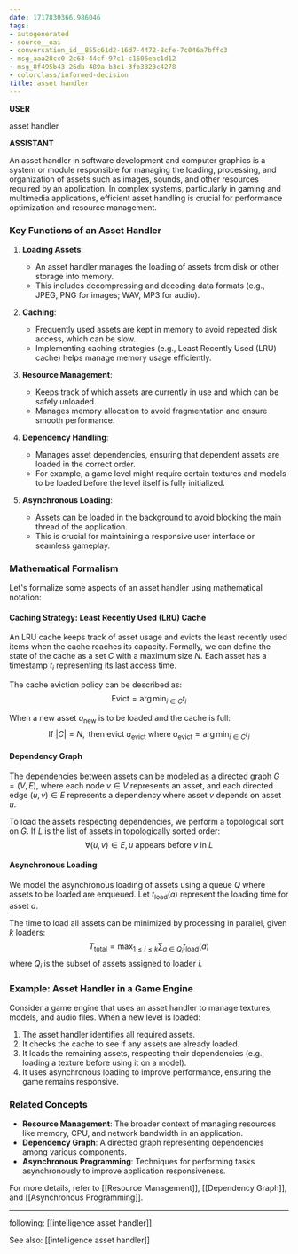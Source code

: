 ```yaml
---
date: 1717830366.986046
tags:
- autogenerated
- source__oai
- conversation_id__855c61d2-16d7-4472-8cfe-7c046a7bffc3
- msg_aaa28cc0-2c63-44cf-97c1-c1606eac1d12
- msg_8f495b43-26db-489a-b3c1-3fb3823c4278
- colorclass/informed-decision
title: asset handler
---
```


**USER**

asset handler


**ASSISTANT**

An asset handler in software development and computer graphics is a system or module responsible for managing the loading, processing, and organization of assets such as images, sounds, and other resources required by an application. In complex systems, particularly in gaming and multimedia applications, efficient asset handling is crucial for performance optimization and resource management.

### Key Functions of an Asset Handler

1. **Loading Assets**: 
   - An asset handler manages the loading of assets from disk or other storage into memory.
   - This includes decompressing and decoding data formats (e.g., JPEG, PNG for images; WAV, MP3 for audio).

2. **Caching**: 
   - Frequently used assets are kept in memory to avoid repeated disk access, which can be slow.
   - Implementing caching strategies (e.g., Least Recently Used (LRU) cache) helps manage memory usage efficiently.

3. **Resource Management**: 
   - Keeps track of which assets are currently in use and which can be safely unloaded.
   - Manages memory allocation to avoid fragmentation and ensure smooth performance.

4. **Dependency Handling**: 
   - Manages asset dependencies, ensuring that dependent assets are loaded in the correct order.
   - For example, a game level might require certain textures and models to be loaded before the level itself is fully initialized.

5. **Asynchronous Loading**: 
   - Assets can be loaded in the background to avoid blocking the main thread of the application.
   - This is crucial for maintaining a responsive user interface or seamless gameplay.

### Mathematical Formalism

Let's formalize some aspects of an asset handler using mathematical notation:

#### Caching Strategy: Least Recently Used (LRU) Cache

An LRU cache keeps track of asset usage and evicts the least recently used items when the cache reaches its capacity. Formally, we can define the state of the cache as a set $C$ with a maximum size $N$. Each asset has a timestamp $t_i$ representing its last access time.

The cache eviction policy can be described as:
$$
\text{Evict} = \arg \min_{i \in C} t_i
$$

When a new asset $a_{\text{new}}$ is to be loaded and the cache is full:
$$
\text{If } |C| = N, \text{ then evict } a_{\text{evict}} \text{ where } a_{\text{evict}} = \arg \min_{i \in C} t_i
$$

#### Dependency Graph

The dependencies between assets can be modeled as a directed graph $G = (V, E)$, where each node $v \in V$ represents an asset, and each directed edge $(u, v) \in E$ represents a dependency where asset $v$ depends on asset $u$.

To load the assets respecting dependencies, we perform a topological sort on $G$. If $L$ is the list of assets in topologically sorted order:
$$
\forall (u, v) \in E, u \text{ appears before } v \text{ in } L
$$

#### Asynchronous Loading

We model the asynchronous loading of assets using a queue $Q$ where assets to be loaded are enqueued. Let $t_{\text{load}}(a)$ represent the loading time for asset $a$.

The time to load all assets can be minimized by processing in parallel, given $k$ loaders:
$$
T_{\text{total}} = \max_{1 \leq i \leq k} \sum_{a \in Q_i} t_{\text{load}}(a)
$$
where $Q_i$ is the subset of assets assigned to loader $i$.

### Example: Asset Handler in a Game Engine

Consider a game engine that uses an asset handler to manage textures, models, and audio files. When a new level is loaded:
1. The asset handler identifies all required assets.
2. It checks the cache to see if any assets are already loaded.
3. It loads the remaining assets, respecting their dependencies (e.g., loading a texture before using it on a model).
4. It uses asynchronous loading to improve performance, ensuring the game remains responsive.

### Related Concepts

- **Resource Management**: The broader context of managing resources like memory, CPU, and network bandwidth in an application.
- **Dependency Graph**: A directed graph representing dependencies among various components.
- **Asynchronous Programming**: Techniques for performing tasks asynchronously to improve application responsiveness.

For more details, refer to [[Resource Management]], [[Dependency Graph]], and [[Asynchronous Programming]].


---


following: [[intelligence asset handler]]

See also: [[intelligence asset handler]]